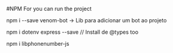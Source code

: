 #NPM For you can run the project

npm i --save venom-bot -> Lib para adicionar um bot ao projeto

npm i dotenv express --save // Install de @types too

npm i libphonenumber-js